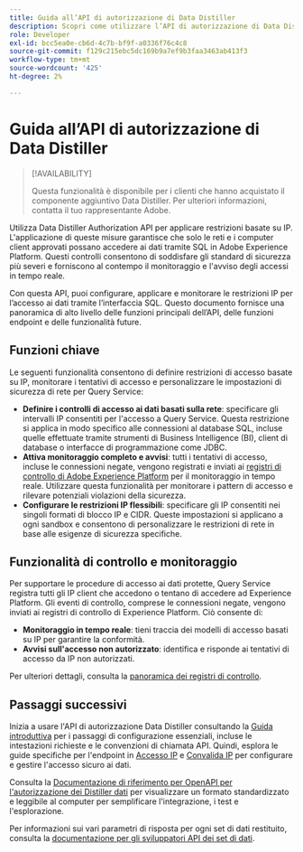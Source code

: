 ```yaml
---
title: Guida all’API di autorizzazione di Data Distiller
description: Scopri come utilizzare l’API di autorizzazione di Data Distiller per applicare restrizioni IP basate sulla rete per connessioni sicure tramite SQL. Utilizza questa API per migliorare il controllo dell’accesso ai dati per i dati Adobe Experience Platform.
role: Developer
exl-id: bcc5ea0e-cb6d-4c7b-bf9f-a0336f76c4c8
source-git-commit: f129c215ebc5dc169b9a7ef9b3faa3463ab413f3
workflow-type: tm+mt
source-wordcount: '425'
ht-degree: 2%

---
```


# Guida all’API di autorizzazione di Data Distiller

>[!AVAILABILITY]
>
>Questa funzionalità è disponibile per i clienti che hanno acquistato il componente aggiuntivo Data Distiller. Per ulteriori informazioni, contatta il tuo rappresentante Adobe.

Utilizza Data Distiller Authorization API per applicare restrizioni basate su IP. L&#39;applicazione di queste misure garantisce che solo le reti e i computer client approvati possano accedere ai dati tramite SQL in Adobe Experience Platform. Questi controlli consentono di soddisfare gli standard di sicurezza più severi e forniscono al contempo il monitoraggio e l&#39;avviso degli accessi in tempo reale.

Con questa API, puoi configurare, applicare e monitorare le restrizioni IP per l’accesso ai dati tramite l’interfaccia SQL. Questo documento fornisce una panoramica di alto livello delle funzioni principali dell’API, delle funzioni endpoint e delle funzionalità future.

## Funzioni chiave

Le seguenti funzionalità consentono di definire restrizioni di accesso basate su IP, monitorare i tentativi di accesso e personalizzare le impostazioni di sicurezza di rete per Query Service:

- **Definire i controlli di accesso ai dati basati sulla rete**: specificare gli intervalli IP consentiti per l&#39;accesso a Query Service. Questa restrizione si applica in modo specifico alle connessioni al database SQL, incluse quelle effettuate tramite strumenti di Business Intelligence (BI), client di database o interfacce di programmazione come JDBC.
- **Attiva monitoraggio completo e avvisi**: tutti i tentativi di accesso, incluse le connessioni negate, vengono registrati e inviati ai [registri di controllo di Adobe Experience Platform](../../landing/governance-privacy-security/audit-logs/overview.md) per il monitoraggio in tempo reale. Utilizzare questa funzionalità per monitorare i pattern di accesso e rilevare potenziali violazioni della sicurezza.
- **Configurare le restrizioni IP flessibili**: specificare gli IP consentiti nei singoli formati di blocco IP e CIDR. Queste impostazioni si applicano a ogni sandbox e consentono di personalizzare le restrizioni di rete in base alle esigenze di sicurezza specifiche.

## Funzionalità di controllo e monitoraggio

Per supportare le procedure di accesso ai dati protette, Query Service registra tutti gli IP client che accedono o tentano di accedere ad Experience Platform. Gli eventi di controllo, comprese le connessioni negate, vengono inviati ai registri di controllo di Experience Platform. Ciò consente di:

- **Monitoraggio in tempo reale**: tieni traccia dei modelli di accesso basati su IP per garantire la conformità.
- **Avvisi sull&#39;accesso non autorizzato**: identifica e risponde ai tentativi di accesso da IP non autorizzati.

Per ulteriori dettagli, consulta la [panoramica dei registri di controllo](../../landing/governance-privacy-security/audit-logs/overview.md).

## Passaggi successivi

Inizia a usare l&#39;API di autorizzazione Data Distiller consultando la [Guida introduttiva](./getting-started.md) per i passaggi di configurazione essenziali, incluse le intestazioni richieste e le convenzioni di chiamata API. Quindi, esplora le guide specifiche per l&#39;endpoint in [Accesso IP](./ip-access.md) e [Convalida IP](./validate.md) per configurare e gestire l&#39;accesso sicuro ai dati.

Consulta la [Documentazione di riferimento per OpenAPI per l&#39;autorizzazione dei Distiller dati](https://developer.adobe.com/experience-platform-apis/references/data-distiller-auth/) per visualizzare un formato standardizzato e leggibile al computer per semplificare l&#39;integrazione, i test e l&#39;esplorazione.

Per informazioni sui vari parametri di risposta per ogni set di dati restituito, consulta la [documentazione per gli sviluppatori API dei set di dati](https://developer.adobe.com/experience-platform-apis/references/catalog/#tag/Datasets/operation/listDatasets).

